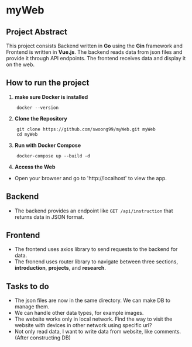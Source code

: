 # myWeb

## Project Abstract
This project consists Backend written in **Go** using the **Gin** framework and Frontend is written in **Vue.js**. The backend reads data from json files and provide it through API endpoints. The frontend receives data and display it on the web.

## How to run the project
1. **make sure Docker is installed**
```
    docker --version
```

2. **Clone the Repository**
```
    git clone https://github.com/swoong99/myWeb.git myWeb
    cd myWeb
```
3. **Run with Docker Compose**
```
    docker-compose up --build -d
```
4. **Access the Web**
- Open your browser and go to 'http://localhost' to view the app.

## Backend
- The backend provides an endpoint like `GET /api/instruction` that returns data in JSON format.

## Frontend
- The frontend uses axios library to send requests to the backend for data.
- The fronend uses router library to navigate between three sections, **introduction**, **projects**, and **research**.

## Tasks to do
- The json files are now in the same directory. We can make DB to manage them.
- We can handle other data types, for example images.
- The website works only in local network. Find the way to visit the website with devices in other network using specific url?
- Not only read data, I want to write data from website, like comments. (After constructing DB)

